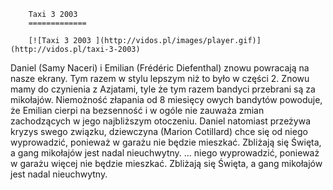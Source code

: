 
        Taxi 3 2003 
        =============
        
        [![Taxi 3 2003 ](http://vidos.pl/images/player.gif)](http://vidos.pl/taxi-3-2003)
        
        
 Daniel (Samy Naceri) i Emilian (Frédéric Diefenthal) znowu powracają na nasze ekrany. Tym razem w stylu lepszym niż to było w części 2. Znowu mamy do czynienia z Azjatami, tyle że tym razem bandyci przebrani są za mikołajów. Niemożność złapania od 8 miesięcy owych bandytów powoduje, że Emilian cierpi na bezsenność i w ogóle nie zauważa zmian zachodzących w jego najbliższym otoczeniu. Daniel natomiast przeżywa kryzys swego związku, dziewczyna (Marion Cotillard) chce się od niego wyprowadzić, ponieważ w garażu  nie będzie mieszkać. Zbliżają się Święta, a gang mikołajów jest nadal nieuchwytny.  ... niego wyprowadzić, ponieważ w garażu więcej nie będzie mieszkać. Zbliżają się Święta, a gang mikołajów jest nadal nieuchwytny.
    